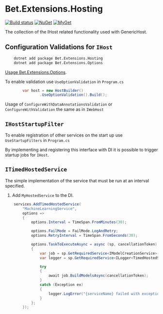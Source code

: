 # Bet.Extensions.Hosting

[![Build status](https://ci.appveyor.com/api/projects/status/fo9rakj7s7uhs3ij?svg=true)](https://ci.appveyor.com/project/kdcllc/bet-aspnetcore)
[![NuGet](https://img.shields.io/nuget/v/Bet.Extensions.Hosting.svg)](https://www.nuget.org/packages?q=Bet.Extensions.Hosting)
[![MyGet](https://img.shields.io/myget/kdcllc/v/Bet.Extensions.Hosting.svg?label=myget)](https://www.myget.org/F/kdcllc/api/v2)

The collection of the IHost related functionality used with GenericHost.

## Configuration Validations for `IHost`

```bash
    dotnet add package Bet.Extensions.Hosting
    dotnet add package Bet.Extensions.Options
```

[Usage Bet.Extensions.Options](../../src/Bet.Extensions.Options/README.md).

To enable validation use `UseOptionValidation` in `Program.cs`

```csharp
        var host = new HostBuilder()
                .UseOptionValidation().Build();
```

Usage of `ConfigureWithDataAnnotationsValidation` or `ConfigureWithValidation` the same as in `IWebHost`

## `IHostStartupFilter`

To enable registration of other services on the start up use `UseStartupFilters` in `Program.cs`

By implementing and registering this interface with DI it is possible to trigger startup jobs for `IHost`.

## `ITimedHostedService`

The simple implementation of the service that must be run at an interval specified.

1. Add `MyHostedService` to the DI.

```csharp
    services.AddTimedHostedService(
        "MachineLearningService",
        options =>
        {
            options.Interval = TimeSpan.FromMinutes(30);

            options.FailMode = FailMode.LogAndRetry;
            options.RetryInterval = TimeSpan.FromSeconds(30);

            options.TaskToExecuteAsync = async (sp, cancellationToken) =>
            {
                var job = sp.GetRequiredService<IModelCreationService>();
                var logger = sp.GetRequiredService<ILogger<TimedHostedService>>();

                try
                {
                    await job.BuildModelsAsync(cancellationToken);
                }
                catch (Exception ex)
                {
                    logger.LogError("{serviceName} failed with exception: {message}", nameof(TimedHostedService), ex.Message);
                }
            };
        });
```
